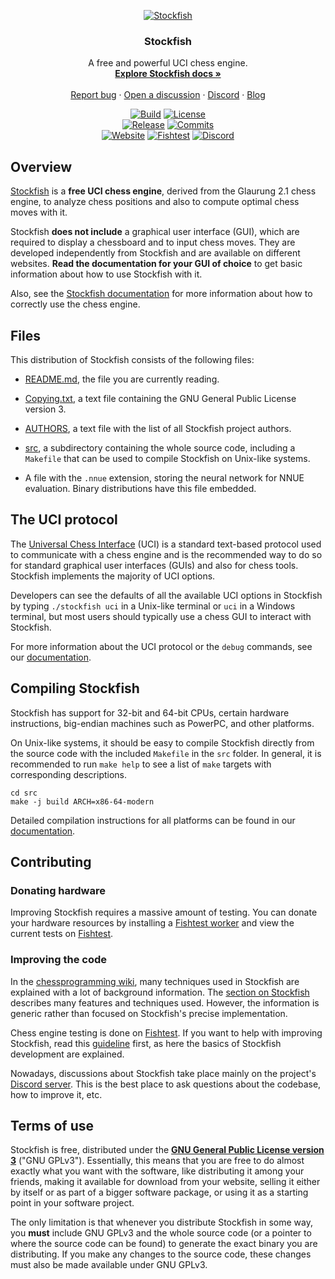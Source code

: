 <div align="center">

  [![Stockfish][stockfish128-logo]][website-link]

  <h3>Stockfish</h3>

  A free and powerful UCI chess engine.
  <br>
  <strong>[Explore Stockfish docs »][wiki-link]</strong>
  <br>
  <br>
  [Report bug][issue-link]
  ·
  [Open a discussion][discussions-link]
  ·
  [Discord][discord-link]
  ·
  [Blog][website-blog-link]

  [![Build][build-badge]][build-link]
  [![License][license-badge]][license-link]
  <br>
  [![Release][release-badge]][release-link]
  [![Commits][commits-badge]][commits-link]
  <br>
  [![Website][website-badge]][website-link]
  [![Fishtest][fishtest-badge]][fishtest-link]
  [![Discord][discord-badge]][discord-link]

</div>

## Overview

[Stockfish][website-link] is a **free UCI chess engine**, derived from
the Glaurung 2.1 chess engine, to analyze chess positions and also to
compute optimal chess moves with it.

Stockfish **does not include** a graphical user interface (GUI), which
are required to display a chessboard and to input chess moves. They are
developed independently from Stockfish and are available on different
websites. **Read the documentation for your GUI of choice** to get basic
information about how to use Stockfish with it.

Also, see the [Stockfish documentation][wiki-usage-link] for more
information about how to correctly use the chess engine.

## Files

This distribution of Stockfish consists of the following files:

  * [README.md][readme-link], the file you are currently reading.

  * [Copying.txt][license-link], a text file containing the GNU General
    Public License version 3.

  * [AUTHORS][authors-link], a text file with the list of all Stockfish
    project authors.

  * [src][src-link], a subdirectory containing the whole source code,
    including a `Makefile` that can be used to compile Stockfish on
    Unix-like systems.

  * A file with the `.nnue` extension, storing the neural network for
    NNUE evaluation. Binary distributions have this file embedded.

## The UCI protocol

The [Universal Chess Interface][uci-link] (UCI) is a standard text-based
protocol used to communicate with a chess engine and is the recommended
way to do so for standard graphical user interfaces (GUIs) and also for
chess tools. Stockfish implements the majority of UCI options.

Developers can see the defaults of all the available UCI options in
Stockfish by typing `./stockfish uci` in a Unix-like terminal or `uci`
in a Windows terminal, but most users should typically use a chess GUI
to interact with Stockfish.

For more information about the UCI protocol or the `debug` commands, see
our [documentation][wiki-commands-link].

## Compiling Stockfish

Stockfish has support for 32-bit and 64-bit CPUs, certain hardware
instructions, big-endian machines such as PowerPC, and other platforms.

On Unix-like systems, it should be easy to compile Stockfish directly
from the source code with the included `Makefile` in the `src` folder.
In general, it is recommended to run `make help` to see a list of `make`
targets with corresponding descriptions.

```
cd src
make -j build ARCH=x86-64-modern
```

Detailed compilation instructions for all platforms can be found in our
[documentation][wiki-compile-link].

## Contributing

### Donating hardware

Improving Stockfish requires a massive amount of testing. You can donate
your hardware resources by installing a [Fishtest worker][worker-link]
and view the current tests on [Fishtest][fishtest-link].

### Improving the code

In the [chessprogramming wiki][programming-link], many techniques used
in Stockfish are explained with a lot of background information. The
[section on Stockfish][programmingsf-link] describes many features and
techniques used. However, the information is generic rather than focused
on Stockfish's precise implementation.

Chess engine testing is done on [Fishtest][fishtest-link]. If you want
to help with improving Stockfish, read this [guideline][guideline-link]
first, as here the basics of Stockfish development are explained.

Nowadays, discussions about Stockfish take place mainly on the project's
[Discord server][discord-link]. This is the best place to ask questions
about the codebase, how to improve it, etc.

## Terms of use

Stockfish is free, distributed under the [**GNU General Public License
version 3**][license-link] ("GNU GPLv3"). Essentially, this means that
you are free to do almost exactly what you want with the software, like
distributing it among your friends, making it available for download
from your website, selling it either by itself or as part of a bigger
software package, or using it as a starting point in your software
project.

The only limitation is that whenever you distribute Stockfish in some
way, you **must** include GNU GPLv3 and the whole source code (or a
pointer to where the source code can be found) to generate the exact
binary you are distributing. If you make any changes to the source code,
these changes must also be made available under GNU GPLv3.

[authors-link]:       https://github.com/official-stockfish/Stockfish/blob/master/AUTHORS
[build-link]:         https://github.com/official-stockfish/Stockfish/actions/workflows/stockfish.yml
[commits-link]:       https://github.com/official-stockfish/Stockfish/commits/master
[discord-link]:       https://discord.gg/GWDRS3kU6R
[issue-link]:         https://github.com/official-stockfish/Stockfish/issues/new?assignees=&labels=&template=BUG-REPORT.yml
[discussions-link]:   https://github.com/official-stockfish/Stockfish/discussions/new
[fishtest-link]:      https://tests.stockfishchess.org/tests
[guideline-link]:     https://github.com/glinscott/fishtest/wiki/Creating-my-first-test
[license-link]:       https://github.com/official-stockfish/Stockfish/blob/master/Copying.txt
[programming-link]:   https://www.chessprogramming.org/Main_Page
[programmingsf-link]: https://www.chessprogramming.org/Stockfish
[readme-link]:        https://github.com/official-stockfish/Stockfish/blob/master/README.md
[release-link]:       https://github.com/official-stockfish/Stockfish/releases/latest
[src-link]:           https://github.com/official-stockfish/Stockfish/tree/master/src
[stockfish128-logo]:  https://stockfishchess.org/images/logo/icon_128x128.png
[uci-link]:           https://backscattering.de/chess/uci/
[website-link]:       https://stockfishchess.org
[website-blog-link]:  https://stockfishchess.org/blog/
[wiki-link]:          https://github.com/official-stockfish/Stockfish/wiki
[wiki-usage-link]:    https://github.com/official-stockfish/Stockfish/wiki/Download-and-usage
[wiki-compile-link]:  https://github.com/official-stockfish/Stockfish/wiki/Compiling-from-source
[wiki-commands-link]: https://github.com/official-stockfish/Stockfish/wiki/Commands
[worker-link]:        https://github.com/glinscott/fishtest/wiki/Running-the-worker

[build-badge]:        https://img.shields.io/github/actions/workflow/status/official-stockfish/Stockfish/stockfish.yml?branch=master&style=for-the-badge&label=stockfish&logo=github
[commits-badge]:      https://img.shields.io/github/commits-since/official-stockfish/Stockfish/latest?style=for-the-badge
[discord-badge]:      https://img.shields.io/discord/435943710472011776?style=for-the-badge&label=discord&logo=Discord
[fishtest-badge]:     https://img.shields.io/website?style=for-the-badge&down_color=red&down_message=Offline&label=Fishtest&up_color=success&up_message=Online&url=https%3A%2F%2Ftests.stockfishchess.org%2Ftests%2Ffinished
[license-badge]:      https://img.shields.io/github/license/official-stockfish/Stockfish?style=for-the-badge&label=license&color=success
[release-badge]:      https://img.shields.io/github/v/release/official-stockfish/Stockfish?style=for-the-badge&label=official%20release
[website-badge]:      https://img.shields.io/website?style=for-the-badge&down_color=red&down_message=Offline&label=website&up_color=success&up_message=Online&url=https%3A%2F%2Fstockfishchess.org
